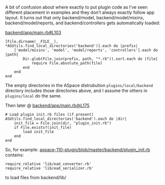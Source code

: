 A bit of confusion about where exactly to put plugin code as I’ve seen different placement in
examples and they don’t always exactly follow app layout. 
It turns out that only backend/model, backend/model/mixinx, backend/model/reports, and backend/controllers
gets automatically loaded:

[backend/app/main.rb#L103](https://github.com/archivesspace/archivesspace/blob/master/backend/app/main.rb#L103)


	[File.dirname(__FILE__), *ASUtils.find_local_directories('backend')].each do |prefix|
		['model/mixins', 'model', 'model/reports', 'controllers'].each do |path|
			Dir.glob(File.join(prefix, path, "*.rb")).sort.each do |file|
				require File.absolute_path(file)
			end
		end
	end



The empty directories in the ASpace distrubution 
`plugins/local/backend` directory includes those directories above, and I assume
the others in `plugins/local` do the same. 




Then later @ [backend/app/main.rb@L175](https://github.com/archivesspace/archivesspace/blob/master/backend/app/main.rb#L175)


	# Load plugin init.rb files (if present)
	ASUtils.find_local_directories('backend').each do |dir|
		init_file = File.join(dir, "plugin_init.rb")
		if File.exists?(init_file)
			load init_file
		end
	end


So, for example:  [aspace-110-plugin/blob/master/backend/plugin_init.rb](https://github.com/archivesspace/aspace-110-plugin/blob/master/backend/plugin_init.rb)
contains:

	require_relative 'lib/ead_converter.rb'
	require_relative 'lib/ead_serializer.rb'

to load files from backend/lib/


 